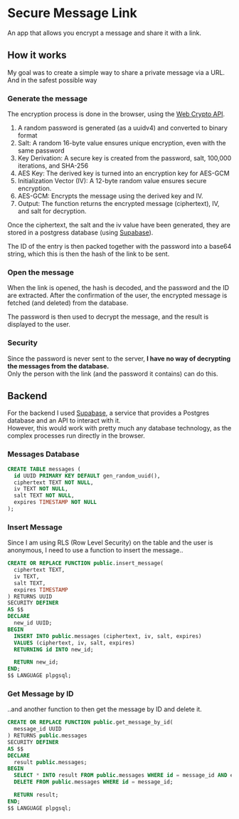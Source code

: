 # Secure Message Link

An app that allows you encrypt a message and share it with a link.

## How it works

My goal was to create a simple way to share a private message via a URL. And in the safest possible way

### Generate the message

The encryption process is done in the browser, using the [Web Crypto API](https://developer.mozilla.org/en-US/docs/Web/API/Web_Crypto_API).

1. A random password is generated (as a uuidv4) and converted to binary format
2. Salt: A random 16-byte value ensures unique encryption, even with the same password
3. Key Derivation: A secure key is created from the password, salt, 100,000 iterations, and SHA-256
4. AES Key: The derived key is turned into an encryption key for AES-GCM
5. Initialization Vector (IV): A 12-byte random value ensures secure encryption. 
6. AES-GCM: Encrypts the message using the derived key and IV. 
7. Output: The function returns the encrypted message (ciphertext), IV, and salt for decryption.

Once the ciphertext, the salt and the iv value have been generated, they are stored in a postgress database (using [Supabase](https://supabase.com/)).  

The ID of the entry is then packed together with the password into a base64 string, which this is then the hash of the link to be sent.

### Open the message

When the link is opened, the hash is decoded, and the password and the ID are extracted. After the confirmation of the user, the encrypted message is fetched (and deleted) from the database.  

The password is then used to decrypt the message, and the result is displayed to the user.

### Security

Since the password is never sent to the server, **I have no way of decrypting the messages from the database.**    
Only the person with the link (and the password it contains) can do this.

## Backend

For the backend I used [Supabase](https://supabase.com/), a service that provides a Postgres database and an API to interact with it.  
However, this would work with pretty much any database technology, as the complex processes run directly in the browser.

### Messages Database

```sql
CREATE TABLE messages (
  id UUID PRIMARY KEY DEFAULT gen_random_uuid(),
  ciphertext TEXT NOT NULL,
  iv TEXT NOT NULL,
  salt TEXT NOT NULL,
  expires TIMESTAMP NOT NULL
);
```

### Insert Message
Since I am using RLS (Row Level Security) on the table and the user is anonymous, I need to use a function to insert the message..

```sql
CREATE OR REPLACE FUNCTION public.insert_message(
  ciphertext TEXT,
  iv TEXT,
  salt TEXT,
  expires TIMESTAMP
) RETURNS UUID
SECURITY DEFINER
AS $$
DECLARE
  new_id UUID;
BEGIN
  INSERT INTO public.messages (ciphertext, iv, salt, expires)
  VALUES (ciphertext, iv, salt, expires)
  RETURNING id INTO new_id;

  RETURN new_id;
END;
$$ LANGUAGE plpgsql;
```

### Get Message by ID

..and another function to then get the message by ID and delete it.

```sql
CREATE OR REPLACE FUNCTION public.get_message_by_id(
  message_id UUID
) RETURNS public.messages
SECURITY DEFINER
AS $$
DECLARE
  result public.messages;
BEGIN
  SELECT * INTO result FROM public.messages WHERE id = message_id AND expires > NOW();
  DELETE FROM public.messages WHERE id = message_id;

  RETURN result;
END;
$$ LANGUAGE plpgsql;
```